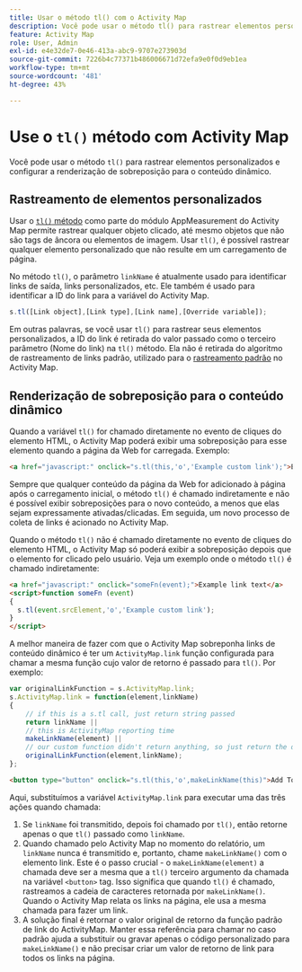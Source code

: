 ```yaml
---
title: Usar o método tl() com o Activity Map
description: Você pode usar o método tl() para rastrear elementos personalizados e configurar a renderização de sobreposição para o conteúdo dinâmico.
feature: Activity Map
role: User, Admin
exl-id: e4e32de7-0e46-413a-abc9-9707e273903d
source-git-commit: 7226b4c77371b486006671d72efa9e0f0d9eb1ea
workflow-type: tm+mt
source-wordcount: '481'
ht-degree: 43%

---
```


# Use o `tl()` método com Activity Map

Você pode usar o método `tl()` para rastrear elementos personalizados e configurar a renderização de sobreposição para o conteúdo dinâmico.

## Rastreamento de elementos personalizados

Usar o [`tl()` método](/help/implement/vars/functions/tl-method.md) como parte do módulo AppMeasurement do Activity Map permite rastrear qualquer objeto clicado, até mesmo objetos que não são tags de âncora ou elementos de imagem. Usar `tl()`, é possível rastrear qualquer elemento personalizado que não resulte em um carregamento de página.

No método `tl()`, o parâmetro `linkName` é atualmente usado para identificar links de saída, links personalizados, etc. Ele também é usado para identificar a ID do link para a variável do Activity Map.

```js
s.tl([Link object],[Link type],[Link name],[Override variable]);
```

Em outras palavras, se você usar `tl()` para rastrear seus elementos personalizados, a ID do link é retirada do valor passado como o terceiro parâmetro (Nome do link) na `tl()` método. Ela não é retirada do algoritmo de rastreamento de links padrão, utilizado para o [rastreamento padrão](activitymap-link-tracking-methodology.md) no Activity Map.

## Renderização de sobreposição para o conteúdo dinâmico

Quando a variável `tl()` for chamado diretamente no evento de cliques do elemento HTML, o Activity Map poderá exibir uma sobreposição para esse elemento quando a página da Web for carregada. Exemplo:

```html
<a href="javascript:" onclick="s.tl(this,'o','Example custom link');">Example link text</a>
```

Sempre que qualquer conteúdo da página da Web for adicionado à página após o carregamento inicial, o método `tl()` é chamado indiretamente e não é possível exibir sobreposições para o novo conteúdo, a menos que elas sejam expressamente ativadas/clicadas. Em seguida, um novo processo de coleta de links é acionado no Activity Map.

Quando o método `tl()` não é chamado diretamente no evento de cliques do elemento HTML, o Activity Map só poderá exibir a sobreposição depois que o elemento for clicado pelo usuário. Veja um exemplo onde o método `tl()` é chamado indiretamente:

```html
<a href="javascript:" onclick="someFn(event);">Example link text</a>
<script>function someFn (event)
{
  s.tl(event.srcElement,'o','Example custom link');
}
</script>
```

A melhor maneira de fazer com que o Activity Map sobreponha links de conteúdo dinâmico é ter um `ActivityMap.link` função configurada para chamar a mesma função cujo valor de retorno é passado para `tl()`. Por exemplo:

```js
var originalLinkFunction = s.ActivityMap.link;
s.ActivityMap.link = function(element,linkName)
{
    // if this is a s.tl call, just return string passed
    return linkName ||      
    // this is ActivityMap reporting time
    makeLinkName(element) ||
    // our custom function didn't return anything, so just return the default ActivityMap Link
    originalLinkFunction(element,linkName);
};
```

```html
<button type="button" onclick="s.tl(this,'o',makeLinkName(this)">Add To Cart</button>
```

Aqui, substituímos a variável `ActivityMap.link` para executar uma das três ações quando chamada:

1. Se `linkName` foi transmitido, depois foi chamado por `tl()`, então retorne apenas o que `tl()` passado como `linkName`.
2. Quando chamado pelo Activity Map no momento do relatório, um `linkName` nunca é transmitido e, portanto, chame `makeLinkName()` com o elemento link. Este é o passo crucial - o `makeLinkName(element)` a chamada deve ser a mesma que a `tl()` terceiro argumento da chamada na variável `<button>` tag. Isso significa que quando `tl()` é chamado, rastreamos a cadeia de caracteres retornada por `makeLinkName()`. Quando o Activity Map relata os links na página, ele usa a mesma chamada para fazer um link.
3. A solução final é retornar o valor original de retorno da função padrão de link do ActivityMap. Manter essa referência para chamar no caso padrão ajuda a substituir ou gravar apenas o código personalizado para `makeLinkName()` e não precisar criar um valor de retorno de link para todos os links na página.
